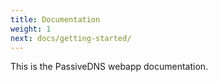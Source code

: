 ```yaml
---
title: Documentation
weight: 1
next: docs/getting-started/
---
```


This is the PassiveDNS webapp documentation.

